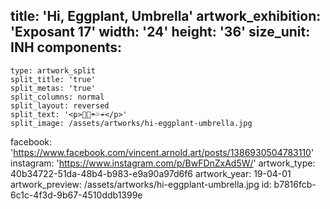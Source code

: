 title: 'Hi, Eggplant, Umbrella'
artwork_exhibition: 'Exposant 17'
width: '24'
height: '36'
size_unit: INH
components:
  -
    type: artwork_split
    split_title: 'true'
    split_metas: 'true'
    split_columns: normal
    split_layout: reversed
    split_text: '<p>🤚🍆☂️💦☔️</p>'
    split_image: /assets/artworks/hi-eggplant-umbrella.jpg
facebook: 'https://www.facebook.com/vincent.arnold.art/posts/1386930504783110'
instagram: 'https://www.instagram.com/p/BwFDnZxAd5W/'
artwork_type: 40b34722-51da-48b4-b983-e9a90a97d6f6
artwork_year: 19-04-01
artwork_preview: /assets/artworks/hi-eggplant-umbrella.jpg
id: b7816fcb-6c1c-4f3d-9b67-4510ddb1399e
